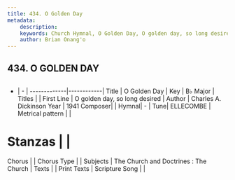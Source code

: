 ```yaml
---
title: 434. O Golden Day
metadata:
    description: 
    keywords: Church Hymnal, O Golden Day, O golden day, so long desired, 
    author: Brian Onang'o
---
```



## 434. O GOLDEN DAY

```txt

```

- |   -  |
-------------|------------|
Title | O Golden Day |
Key | B♭ Major |
Titles |  |
First Line | O golden day, so long desired |
Author | Charles A. Dickinson
Year | 1941
Composer|  |
Hymnal|  - |
Tune| ELLECOMBE |
Metrical pattern | |
# Stanzas |  |
Chorus |  |
Chorus Type |  |
Subjects | The Church and Doctrines : The Church |
Texts |  |
Print Texts | 
Scripture Song |  |
  
